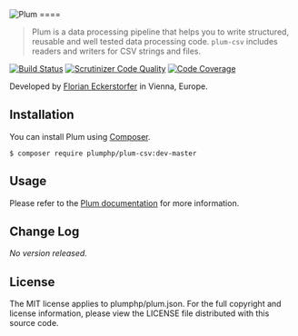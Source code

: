 <img src="https://florian.ec/img/plum/logo.png" alt="Plum">
====

> Plum is a data processing pipeline that helps you to write structured, reusable and well tested data processing code.
> `plum-csv` includes readers and writers for CSV strings and files.

[![Build Status](https://travis-ci.org/plumphp/plum-csv.svg?branch=master)](https://travis-ci.org/plumphp/plum-csv)
[![Scrutinizer Code Quality](https://scrutinizer-ci.com/g/plumphp/plum-csv/badges/quality-score.png?b=master)](https://scrutinizer-ci.com/g/plumphp/plum-csv/?branch=master)
[![Code Coverage](https://scrutinizer-ci.com/g/plumphp/plum-csv/badges/coverage.png?b=master)](https://scrutinizer-ci.com/g/plumphp/plum-csv/?branch=master)

Developed by [Florian Eckerstorfer](https://florian.ec) in Vienna, Europe.


Installation
------------

You can install Plum using [Composer](http://getcomposer.org).

```shell
$ composer require plumphp/plum-csv:dev-master
```


Usage
-----

Please refer to the [Plum documentation](https://github.com/plumphp/plum/docs/index.md) for more information.


Change Log
----------

*No version released.*


License
-------

The MIT license applies to plumphp/plum.json. For the full copyright and license information,
please view the LICENSE file distributed with this source code.
